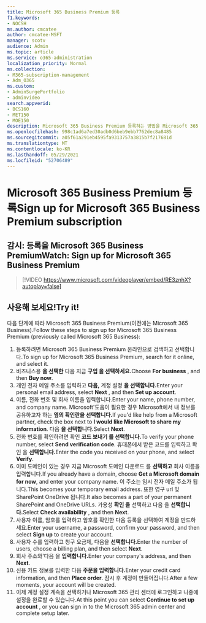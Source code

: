 ```yaml
---
title: Microsoft 365 Business Premium 등록
f1.keywords:
- NOCSH
ms.author: cmcatee
author: cmcatee-MSFT
manager: scotv
audience: Admin
ms.topic: article
ms.service: o365-administration
localization_priority: Normal
ms.collection:
- M365-subscription-management
- Adm_O365
ms.custom:
- AdminSurgePortfolio
- adminvideo
search.appverid:
- BCS160
- MET150
- MOE150
description: Microsoft 365 Business Premium 등록하는 방법을 Microsoft 365 Business.
ms.openlocfilehash: 998c1ad6a7ed30adb0d6beb9ebb7762dec8a8485
ms.sourcegitcommit: a05f61a291eb4595fa9313757a3815b7f217681d
ms.translationtype: MT
ms.contentlocale: ko-KR
ms.lasthandoff: 05/29/2021
ms.locfileid: "52706489"
---
```

# <a name="sign-up-for-microsoft-365-business-premium-subscription"></a><span data-ttu-id="f0696-103">Microsoft 365 Business Premium 등록</span><span class="sxs-lookup"><span data-stu-id="f0696-103">Sign up for Microsoft 365 Business Premium subscription</span></span>

## <a name="watch-sign-up-for-microsoft-365-business-premium"></a><span data-ttu-id="f0696-104">감시: 등록을 Microsoft 365 Business Premium</span><span class="sxs-lookup"><span data-stu-id="f0696-104">Watch: Sign up for Microsoft 365 Business Premium</span></span>

> [!VIDEO https://www.microsoft.com/videoplayer/embed/RE3znhX?autoplay=false]

## <a name="try-it"></a><span data-ttu-id="f0696-105">사용해 보세요!</span><span class="sxs-lookup"><span data-stu-id="f0696-105">Try it!</span></span>

<span data-ttu-id="f0696-106">다음 단계에 따라 Microsoft 365 Business Premium(이전에는 Microsoft 365 Business).</span><span class="sxs-lookup"><span data-stu-id="f0696-106">Follow these steps to sign up for Microsoft 365 Business Premium (previously called Microsoft 365 Business):</span></span>

1. <span data-ttu-id="f0696-107">등록하려면 Microsoft 365 Business Premium 온라인으로 검색하고 선택합니다.</span><span class="sxs-lookup"><span data-stu-id="f0696-107">To sign up for Microsoft 365 Business Premium, search for it online, and select it.</span></span>
2. <span data-ttu-id="f0696-108">비즈니스용 **을 선택한** 다음 지금 **구입 을 선택하세요.**</span><span class="sxs-lookup"><span data-stu-id="f0696-108">Choose  **For business** , and then  **Buy now**.</span></span>
3. <span data-ttu-id="f0696-109">개인 전자 메일 주소를 입력하고 **다음,** 계정 설정 **을 선택합니다.**</span><span class="sxs-lookup"><span data-stu-id="f0696-109">Enter your personal email address, select  **Next** , and then  **Set up account**.</span></span>
4. <span data-ttu-id="f0696-110">이름, 전화 번호 및 회사 이름을 입력합니다.</span><span class="sxs-lookup"><span data-stu-id="f0696-110">Enter your name, phone number, and company name.</span></span> <span data-ttu-id="f0696-111">Microsoft&#39;도움이 필요한 경우 Microsoft에서 내 정보를 공유하고자 하는 **옆의 확인란을 선택합니다.**</span><span class="sxs-lookup"><span data-stu-id="f0696-111">If you&#39;d like help from a Microsoft partner, check the box next to  **I would like Microsoft to share my information**.</span></span> <span data-ttu-id="f0696-112">다음 **을 선택합니다.**</span><span class="sxs-lookup"><span data-stu-id="f0696-112">Select  **Next**.</span></span>
5. <span data-ttu-id="f0696-113">전화 번호를 확인하려면 확인 **코드 보내기 를 선택합니다.**</span><span class="sxs-lookup"><span data-stu-id="f0696-113">To verify your phone number, select  **Send verification code**.</span></span> <span data-ttu-id="f0696-114">휴대폰에서 받은 코드를 입력하고 확인 을 **선택합니다.**</span><span class="sxs-lookup"><span data-stu-id="f0696-114">Enter the code you received on your phone, and select  **Verify**.</span></span>
6. <span data-ttu-id="f0696-115">이미 도메인이 있는 경우 지금 Microsoft 도메인 다운로드 를  **선택하고** 회사 이름을 입력합니다.</span><span class="sxs-lookup"><span data-stu-id="f0696-115">If you already have a domain, choose  **Get a Microsoft domain for now**, and enter your company name.</span></span> <span data-ttu-id="f0696-116">이 주소는 임시 전자 메일 주소가 됩니다.</span><span class="sxs-lookup"><span data-stu-id="f0696-116">This becomes your temporary email address.</span></span> <span data-ttu-id="f0696-117">또한 영구 url 및 SharePoint OneDrive 됩니다.</span><span class="sxs-lookup"><span data-stu-id="f0696-117">It also becomes a part of your permanent SharePoint and OneDrive URLs.</span></span> <span data-ttu-id="f0696-118">가용성 **확인 을** 선택하고 다음 을 **선택합니다.**</span><span class="sxs-lookup"><span data-stu-id="f0696-118">Select  **Check availability** , and then  **Next**.</span></span>
7. <span data-ttu-id="f0696-119">사용자 이름, 암호를 입력하고 암호를 확인한  다음 등록을 선택하여 계정을 만드하세요.</span><span class="sxs-lookup"><span data-stu-id="f0696-119">Enter your username, a password, confirm your password, and then select  **Sign up**  to create your account.</span></span>
8. <span data-ttu-id="f0696-120">사용자 수를 입력하고 청구 요금제, 다음을 **선택합니다.**</span><span class="sxs-lookup"><span data-stu-id="f0696-120">Enter the number of users, choose a billing plan, and then select  **Next**.</span></span>
9.  <span data-ttu-id="f0696-121">회사 주소와&#39;다음 을 **입력합니다.**</span><span class="sxs-lookup"><span data-stu-id="f0696-121">Enter your company&#39;s address, and then  **Next**.</span></span>
10. <span data-ttu-id="f0696-122">신용 카드 정보를 입력한 다음 **주문을 입력합니다.**</span><span class="sxs-lookup"><span data-stu-id="f0696-122">Enter your credit card information, and then  **Place order**.</span></span> <span data-ttu-id="f0696-123">잠시 후 계정이 만들어집니다.</span><span class="sxs-lookup"><span data-stu-id="f0696-123">After a few moments, your account will be created.</span></span>
11. <span data-ttu-id="f0696-124">이제 계정 설정  계속을 선택하거나 Microsoft 365 관리 센터에 로그인하고 나중에 설정을 완료할 수 있습니다.</span><span class="sxs-lookup"><span data-stu-id="f0696-124">At this point you can select  **Continue to set up account** , or you can sign in to the Microsoft 365 admin center and complete setup later.</span></span>